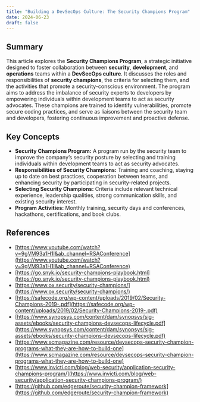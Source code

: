 ```yaml
---
title: "Building a DevSecOps Culture: The Security Champions Program"
date: 2024-06-23
draft: false
---
```


## Summary
This article explores the **Security Champions Program**, a strategic initiative designed to foster collaboration between **security**, **development**, and **operations** teams within a **DevSecOps culture**. It discusses the roles and responsibilities of **security champions**, the criteria for selecting them, and the activities that promote a security-conscious environment. The program aims to address the imbalance of security experts to developers by empowering individuals within development teams to act as security advocates. These champions are trained to identify vulnerabilities, promote secure coding practices, and serve as liaisons between the security team and developers, fostering continuous improvement and proactive defense.

## Key Concepts

*   **Security Champions Program:** A program run by the security team to improve the company’s security posture by selecting and training individuals within development teams to act as security advocates.
*   **Responsibilities of Security Champions:** Training and coaching, staying up to date on best practices, cooperation between teams, and enhancing security by participating in security-related projects.
*   **Selecting Security Champions:** Criteria include relevant technical experience, leadership qualities, strong communication skills, and existing security interest.
*   **Program Activities:** Monthly training, security days and conferences, hackathons, certifications, and book clubs.

## References

*   [https://www.youtube.com/watch?v=9gVM93a1H1I&ab_channel=RSAConference](https://www.youtube.com/watch?v=9gVM93a1H1I&ab_channel=RSAConference)
*   [https://go.snyk.io/security-champions-playbook.html](https://go.snyk.io/security-champions-playbook.html)
*   [https://www.ox.security/security-champions/](https://www.ox.security/security-champions/)
*   [https://safecode.org/wp-content/uploads/2019/02/Security-Champions-2019-.pdf](https://safecode.org/wp-content/uploads/2019/02/Security-Champions-2019-.pdf)
*   [https://www.synopsys.com/content/dam/synopsys/sig-assets/ebooks/security-champions-devsecops-lifecycle.pdf](https://www.synopsys.com/content/dam/synopsys/sig-assets/ebooks/security-champions-devsecops-lifecycle.pdf)
*   [https://www.scmagazine.com/resource/devsecops-security-champion-programs-what-they-are-how-to-build-one](https://www.scmagazine.com/resource/devsecops-security-champion-programs-what-they-are-how-to-build-one)
*   [https://www.invicti.com/blog/web-security/application-security-champions-program/](https://www.invicti.com/blog/web-security/application-security-champions-program/)
*   [https://github.com/edgeroute/security-champion-framework](https://github.com/edgeroute/security-champion-framework)
